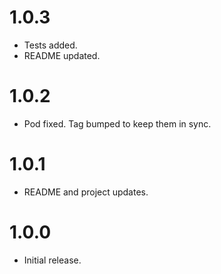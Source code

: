 # 1.0.3

* Tests added.
* README updated.

# 1.0.2

* Pod fixed. Tag bumped to keep them in sync.

# 1.0.1

* README and project updates.

# 1.0.0

* Initial release.
